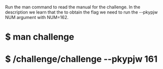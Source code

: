 Run the man command to read the manual for the challenge. In the description we learn that the to obtain the flag we need to run the --pkypjw NUM argument with NUM=162.

# $ man challenge
# $ /challenge/challenge --pkypjw 161

